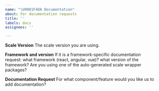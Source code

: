 ```yaml
---
name: "\U0001F4DA Documentation"
about: For documentation requests
title: ''
labels: docs
assignees: ''

---
```


**Scale Version**
The scale version you are using.

**Framework and version**
If it is a framework-specific documentation request: what framework (react, angular, vue)? what version of the framework? Are you using one of the auto-generated scale wrapper packages? 

**Documentation Request**
For what component/feature would you like us to add documentation?
